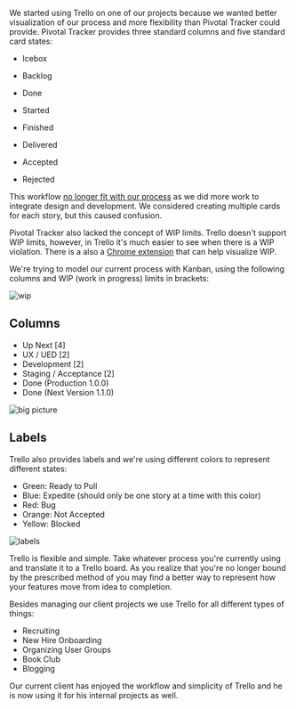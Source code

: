 We started using Trello on one of our projects because we wanted better
visualization of our process and more flexibility than Pivotal Tracker could
provide. Pivotal Tracker provides three standard columns and five standard card states:

* Icebox
* Backlog
* Done

* Started
* Finished
* Delivered
* Accepted
* Rejected

This workflow [no longer fit with our process](http://gaslight.co/blog/why-not-pivotal-tracker) as we did more work to
integrate design and development. We considered creating multiple cards for each story,
but this caused confusion.

Pivotal Tracker also lacked the concept of WIP limits. Trello doesn't support
WIP limits, however, in Trello it's much easier to see when there is a WIP violation. There is
a also a [Chrome extension](https://chrome.google.com/webstore/detail/kanban-wip-for-trello/oekefjibcnongmmmmkdiofgeppfkmdii?hl=en-US)
that can help visualize WIP.

We're trying to model our current process with Kanban, using the
following columns and WIP (work in progress) limits in brackets: 

![wip](http://gaslight.github.io/posts/assets/images/how-we-trello_wip.png)

## Columns 

* Up Next [4] 
* UX / UED [2] 
* Development [2] 
* Staging / Acceptance [2] 
* Done (Production 1.0.0) 
* Done (Next Version 1.1.0) 

![big picture](http://gaslight.github.io/posts/assets/images/how-we-trello_big-picture.png)

## Labels 

Trello also provides labels and we're using different colors to represent different states:

* Green: Ready to Pull
* Blue: Expedite (should only be one story at a time with this color) 
* Red: Bug
* Orange: Not Accepted
* Yellow: Blocked

![labels](http://gaslight.github.io/posts/assets/images/how-we-trello_labels.png)

Trello is flexible and simple. Take whatever process you're currently using and
translate it to a Trello board. As you realize that you're no longer bound by
the prescribed method of <project management tool> you may find a better way to
represent how your features move from idea to completion.

Besides managing our client projects we use Trello for all different
types of things:

* Recruiting
* New Hire Onboarding
* Organizing User Groups
* Book Club
* Blogging

Our current client has enjoyed the workflow and simplicity
of Trello and he is now using it for his internal projects as well.
